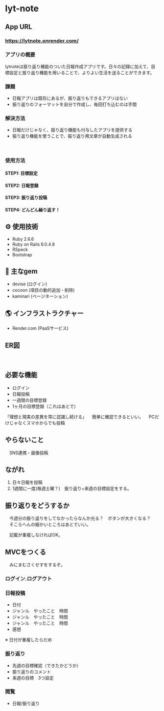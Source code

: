 # lyt-note

## App URL

### **https://lytnote.onrender.com/**

### アプリの概要
 lytnoteは振り返り機能のついた日報作成アプリです。日々の記録に加えて、目標設定と振り返り機能を用いることで、よりよい生活を送ることができます。

### 課題
- 日報アプリは既存にあるが、振り返りもできるアプリはない
- 振り返りのフォーマットを自分で作成し、毎回打ち込むのは手間


### 解決方法
- 日報だけじゃなく、振り返り機能も付与したアプリを提供する
- 振り返り機能を使うことで、振り返り用文章が自動生成される

　
### 使用方法

#### STEP1: 目標設定


#### STEP2: 日報登録

#### STEP3: 振り返り投稿

#### STEP4: どんどん繰り返す！

## ⚙️ 使用技術
- Ruby 2.6.6
- Ruby on Rails  6.0.4.8
- RSpeck
- Bootstrap


## 💎 主なgem
- devise (ログイン)
- cocoon (項目の動的追加・削除)
- kaminari (ページネーション)

## 🌎 インフラストラクチャー 
- Render.com (PaaSサービス)


## ER図

　
## 必要な機能
- ログイン
- 日報投稿
- 一週間の目標登録
- 1ヶ月の目標登録（これはあとで）

「理想と現実の差異を常に認識し続ける」
　簡単に確認できるといい。
　PCだけじゃなくスマホからでも投稿

## やらないこと
　SNS連携・画像投稿

## ながれ
1. 日々日報を投稿
2. 1週間に一度(毎週土曜？)　振り返り+来週の目標設定をする。


## 振り返りをどうするか
　今週分の振り返りをしてなかったらなんか光る？　ボタンが大きくなる？
　そこらへんの細かいところはあとでいい。

　記載が重複しなければOK。

## MVCをつくる
　みにまむさくせすをするぞ。
　
### ログイン.ログアウト
### 日報投稿
- 日付　
- ジャンル　やったこと　時間
- ジャンル　やったこと　時間
- ジャンル　やったこと　時間
- 感想

※ 日付が重複したらだめ

### 振り返り

- 先週の目標確認（できたかどうか）
- 振り返りのコメント
- 来週の目標　3つ設定

### 閲覧
- 日報/振り返り